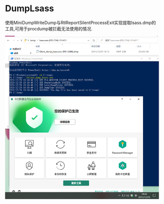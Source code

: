 # DumpLsass
使用MiniDumpWriteDump与RtlReportSilentProcessExit实现提取lsass.dmp的工具,可用于procdump被拦截无法使用的情况.

![1.jpg](./screenShot_2021-12-29_18-22-53.png)
